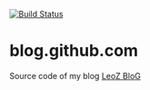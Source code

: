 [![Build Status](https://travis-ci.org/leoz/blog.github.com.svg?branch=source)](https://travis-ci.org/leoz/blog.github.com)

# blog.github.com

Source code of my blog [LeoZ BloG](http://blog.leoz.net/)
